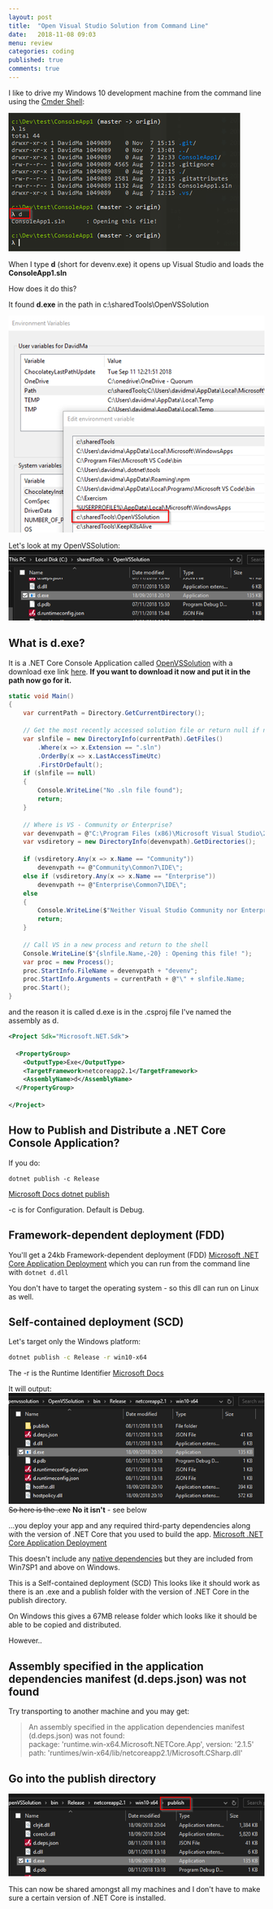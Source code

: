 ```yaml
---
layout: post
title:  "Open Visual Studio Solution from Command Line"
date:   2018-11-08 09:03
menu: review
categories: coding 
published: true 
comments: true
---
```


I like to drive my Windows 10 development machine from the command line using the [Cmder Shell](/cmder/2018/01/30/Cmder-Shell.html):

![ps](/assets/2018-11-07/3.png)

When I type **d** (short for devenv.exe) it opens up Visual Studio and loads the **ConsoleApp1.sln**   

How does it do this?  

It found **d.exe** in the path in c:\sharedTools\OpenVSSolution

![ps](/assets/2018-11-07/2.png)

Let's look at my OpenVSSolution:  
![ps](/assets/2018-11-07/4.png)

## What is d.exe?
It is a .NET Core Console Application called [OpenVSSolution](https://github.com/djhmateer/OpenVSSolution) with a download exe link [here](https://github.com/djhmateer/OpenVSSolution/releases). **If you want to download it now and put it in the path now go for it.**


```c#
static void Main()
{
    var currentPath = Directory.GetCurrentDirectory();

    // Get the most recently accessed solution file or return null if none
    var slnfile = new DirectoryInfo(currentPath).GetFiles()
        .Where(x => x.Extension == ".sln")
        .OrderBy(x => x.LastAccessTimeUtc)
        .FirstOrDefault();
    if (slnfile == null)
    {
        Console.WriteLine("No .sln file found");
        return;
    }

    // Where is VS - Community or Enterprise?
    var devenvpath = @"C:\Program Files (x86)\Microsoft Visual Studio\2017\";
    var vsdiretory = new DirectoryInfo(devenvpath).GetDirectories();

    if (vsdiretory.Any(x => x.Name == "Community"))
        devenvpath += @"Community\Common7\IDE\";
    else if (vsdiretory.Any(x => x.Name == "Enterprise"))
        devenvpath += @"Enterprise\Common7\IDE\";
    else
    {
        Console.WriteLine($"Neither Visual Studio Community nor Enterprise can be found in {devenvpath}");
        return;
    }

    // Call VS in a new process and return to the shell
    Console.WriteLine($"{slnfile.Name,-20} : Opening this file! "); 
    var proc = new Process();
    proc.StartInfo.FileName = devenvpath + "devenv";
    proc.StartInfo.Arguments = currentPath + @"\" + slnfile.Name;
    proc.Start();
}
```
and the reason it is called d.exe is in the .csproj file I've named the assembly as d.
```xml
<Project Sdk="Microsoft.NET.Sdk">

  <PropertyGroup>
    <OutputType>Exe</OutputType>
    <TargetFramework>netcoreapp2.1</TargetFramework>
    <AssemblyName>d</AssemblyName>
  </PropertyGroup>

</Project>
```

## How to Publish and Distribute a .NET Core Console Application?
If you do:

```
dotnet publish -c Release
```
[Microsoft Docs dotnet publish](https://docs.microsoft.com/en-us/dotnet/core/tools/dotnet-publish?tabs=netcore21)

-c is for Configuration. Default is Debug.  

## Framework-dependent deployment (FDD)
You'll get a 24kb Framework-dependent deployment (FDD) [Microsoft .NET Core Application Deployment](https://docs.microsoft.com/en-us/dotnet/core/tools/dotnet-publish?tabs=netcore21) which you can run from the command line with `dotnet d.dll`  

You don't have to target the operating system - so this dll can run on Linux as well.  

## Self-contained deployment (SCD)
Let's target only the Windows platform:

```bash
dotnet publish -c Release -r win10-x64 
```
The -r is the Runtime Identifier [Microsoft Docs](https://docs.microsoft.com/en-us/dotnet/core/tools/dotnet-publish?tabs=netcore21)

It will output:  
![ps](/assets/2018-11-07/a10.png)  
~~So here is the .exe~~ **No it isn't** - see below

...you deploy your app and any required third-party dependencies along with the version of .NET Core that you used to build the app. [Microsoft .NET Core Application Deployment](https://docs.microsoft.com/en-us/dotnet/core/tools/dotnet-publish?tabs=netcore21) 

This doesn't include any [native dependencies](https://github.com/dotnet/core/blob/master/Documentation/prereqs.md) but they are included from Win7SP1 and above on Windows.

This is a Self-contained deployment (SCD) This looks like it should work as there is an .exe and a publish folder with the version of .NET Core in the publish directory.

On Windows this gives a 67MB release folder which looks like it should be able to be copied and distributed.

However..   
## Assembly specified in the application dependencies manifest (d.deps.json) was not found
 Try transporting to another machine and you may get:

 >   An assembly specified in the application dependencies manifest (d.deps.json) was not found:  
 >   package: 'runtime.win-x64.Microsoft.NETCore.App', version: '2.1.5'  
 >   path: 'runtimes/win-x64/lib/netcoreapp2.1/Microsoft.CSharp.dll'  

## Go into the publish directory
![ps](/assets/2018-11-07/a11.png)  


This can now be shared amongst all my machines and I don't have to make sure a certain version of .NET Core is installed.
